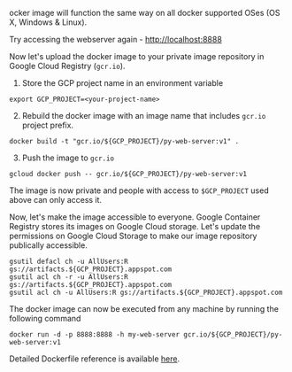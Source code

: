 ocker image will function the same way on all docker supported OSes (OS X, Windows & Linux).

Try accessing the webserver again - <a href="http://localhost:8888/" target="_blank">http://localhost:8888</a>

Now let's upload the docker image to your private image repository in Google Cloud Registry (`gcr.io`).

1. Store the GCP project name in an environment variable
```shell
export GCP_PROJECT=<your-project-name>
```

2. Rebuild the docker image with an image name that includes `gcr.io` project prefix.
```shell
docker build -t "gcr.io/${GCP_PROJECT}/py-web-server:v1" .
```

3. Push the image to `gcr.io`
```shell
gcloud docker push -- gcr.io/${GCP_PROJECT}/py-web-server:v1
```

The image is now private and people with access to `$GCP_PROJECT` used above can only access it.

Now, let's make the image accessible to everyone.
Google Container Registry stores its images on Google Cloud storage.
Let's update the permissions on Google Cloud Storage to make our image repository publically accessible.

```shell
gsutil defacl ch -u AllUsers:R gs://artifacts.${GCP_PROJECT}.appspot.com
gsutil acl ch -r -u AllUsers:R gs://artifacts.${GCP_PROJECT}.appspot.com
gsutil acl ch -u AllUsers:R gs://artifacts.${GCP_PROJECT}.appspot.com
```

The docker image can now be executed from any machine by running the following command
```shell
docker run -d -p 8888:8888 -h my-web-server gcr.io/${GCP_PROJECT}/py-web-server:v1
```

Detailed Dockerfile reference is available [here](https://docs.docker.com/engine/reference/builder/).
